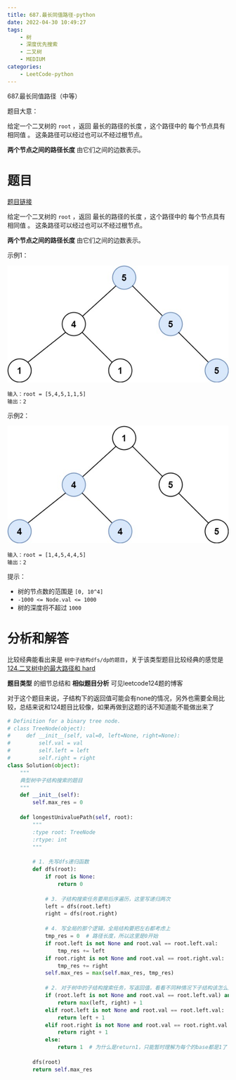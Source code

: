 ```yaml
---
title: 687.最长同值路径-python
date: 2022-04-30 10:49:27
tags:
    - 树
    - 深度优先搜索
    - 二叉树
    - MEDIUM
categories:
	- LeetCode-python
---
```


687.最长同值路径（中等）

题目大意：

给定一个二叉树的 `root` ，返回 最长的路径的长度 ，这个路径中的 每个节点具有相同值 。 这条路径可以经过也可以不经过根节点。

**两个节点之间的路径长度** 由它们之间的边数表示。

<!--more-->

# 题目

[题目链接](https://leetcode-cn.com/problems/longest-univalue-path/)

给定一个二叉树的 `root` ，返回 最长的路径的长度 ，这个路径中的 每个节点具有相同值 。 这条路径可以经过也可以不经过根节点。

**两个节点之间的路径长度** 由它们之间的边数表示。

示例1：

![](/images/2022-04-30-10-51-58.png)
```
输入：root = [5,4,5,1,1,5]
输出：2
```

示例2：

![](/images/2022-04-30-10-52-12.png)
```
输入：root = [1,4,5,4,4,5]
输出：2
```

提示：
- 树的节点数的范围是 `[0, 10^4]`
- `-1000 <= Node.val <= 1000`
- 树的深度将不超过 `1000`

# 分析和解答

比较经典能看出来是 `树中子结构dfs/dp的题目`，关于该类型题目比较经典的感觉是[124.二叉树中的最大路径和 hard](https://leetcode-cn.com/problems/binary-tree-maximum-path-sum/)

**题目类型** 的细节总结和 **相似题目分析** 可见leetcode124题的博客

对于这个题目来说，子结构下的返回值可能会有none的情况，另外也需要全局比较，总结来说和124题目比较像，如果再做到这题的话不知道能不能做出来了

```python
# Definition for a binary tree node.
# class TreeNode(object):
#     def __init__(self, val=0, left=None, right=None):
#         self.val = val
#         self.left = left
#         self.right = right
class Solution(object):
    """
    典型树中子结构搜索的题目
    """
    def __init__(self):
        self.max_res = 0

    def longestUnivaluePath(self, root):
        """
        :type root: TreeNode
        :rtype: int
        """

        # 1. 先写dfs递归函数
        def dfs(root):
            if root is None:
                return 0

            # 3. 子结构搜索任务要用后序遍历，这里写递归两次
            left = dfs(root.left)
            right = dfs(root.right)

            # 4. 写全局的那个逻辑，全局结构要把左右都考虑上
            tmp_res = 0  # 路径长度，所以这里是0开始
            if root.left is not None and root.val == root.left.val:
                tmp_res += left
            if root.right is not None and root.val == root.right.val:
                tmp_res += right
            self.max_res = max(self.max_res, tmp_res)

            # 2. 对于树中的子结构搜索任务，写返回值，看看不同种情况下子结构该怎么返回
            if (root.left is not None and root.val == root.left.val) and (root.right is not None and root.val == root.right.val):
                return max(left, right) + 1
            elif root.left is not None and root.val == root.left.val:
                return left + 1
            elif root.right is not None and root.val == root.right.val:
                return right + 1
            else:
                return 1  # 为什么是return1，只能暂时理解为每个的base都是1了
        
        dfs(root)
        return self.max_res
```

